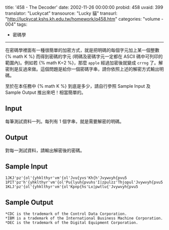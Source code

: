 title: '458 - The Decoder'
date: 2002-11-26 00:00:00
probid: 458
uvaid: 399
translator: "Luckycat"
transource: "Lucky 貓"
transurl: "http://luckycat.kshs.kh.edu.tw/homework/q458.htm"
categories: "volume - 004"
tags:
- 密碼學
---

在密碼學裡面有一種很簡單的加密方式，就是把明碼的每個字元加上某一個整數 {% math K %} 而得到密碼的字元 (明碼及密碼字元一定都在 ASCII 碼中可列印的範圍內)。例如若 {% math K=2 %}，那麼 `apple` 經過加密後就變成 `crrng` 了。解密則是反過來做。這個問題是給你一個密碼字串，請你依照上述的解密方式輸出明碼。

至於在本任務中 {% math K %} 到底是多少，請自行參照 Sample Input 及 Sample Output 推出來吧！相當簡單的。

## Input ##

每筆測試資料一列。每列有 1 個字串，就是需要解密的明碼。

## Output ##

對每一測試資料，請輸出解密後的密碼。

## Sample Input ##

	1JKJ'pz'{ol'{yhklthyr'vm'{ol'Jvu{yvs'Kh{h'Jvywvyh{pvu5
	1PIT'pz'h'{yhklthyr'vm'{ol'Pu{lyuh{pvuhs'I|zpulzz'Thjopul'Jvywvyh{pvu5
	1KLJ'pz'{ol'{yhklthyr'vm'{ol'Kpnp{hs'Lx|pwtlu{'Jvywvyh{pvu5

## Sample Output ##

	*CDC is the trademark of the Control Data Corporation.
	*IBM is a trademark of the International Business Machine Corporation.
	*DEC is the trademark of the Digital Equipment Corporation.
